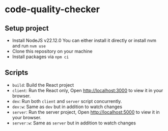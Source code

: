 # code-quality-checker

## Setup project

- Install NodeJS v22.12.0
  You can either install it directly or install nvm and run `nvm use`
- Clone this repository on your machine
- Install packages via `npm ci`

## Scripts

- `build`: Build the React project
- `client`: Run the React only, Open [http://localhost:3000](http://localhost:3000) to view it in your browser.
- `dev`: Run both `client` and `server` script concurrently.
- `dev:w`: Same as `dev` but in addition to watch changes
- `server`: Run the server project, Open [http://localhost:5000](http://localhost:5000) to view it in your browser.
- `server:w`: Same as `server` but in addition to watch changes
